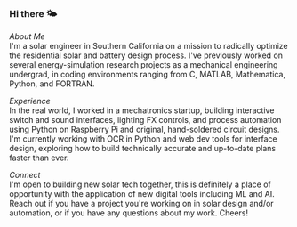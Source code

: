 ### Hi there 🌤️
*About Me*  
I'm a solar engineer in Southern California on a mission to radically optimize the residential solar and battery design process. I've previously worked on several energy-simulation research projects as a mechanical engineering undergrad, in coding environments ranging from C, MATLAB, Mathematica, Python, and FORTRAN. 

*Experience*  
In the real world, I worked in a mechatronics startup, building interactive switch and sound interfaces, lighting FX controls, and process automation using Python on Raspberry Pi and original, hand-soldered circuit designs. I'm currently working with OCR in Python and web dev tools for interface design, exploring how to build technically accurate and up-to-date plans faster than ever.

*Connect*  
I'm open to building new solar tech together, this is definitely a place of opportunity with the application of new digital tools including ML and AI. Reach out if you have a project you're working on in solar design and/or automation, or if you have any questions about my work. Cheers!  

<!--
**adrianmhood/adrianmhood** is a ✨ _special_ ✨ repository because its `README.md` (this file) appears on your GitHub profile.

-->
